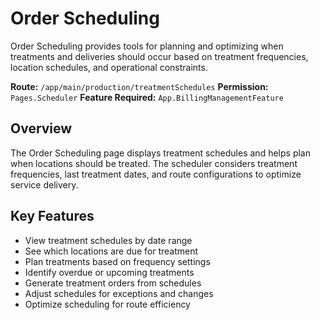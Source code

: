# Order Scheduling

Order Scheduling provides tools for planning and optimizing when treatments and deliveries should occur based on treatment frequencies, location schedules, and operational constraints.

**Route:** `/app/main/production/treatmentSchedules`
**Permission:** `Pages.Scheduler`
**Feature Required:** `App.BillingManagementFeature`

## Overview

The Order Scheduling page displays treatment schedules and helps plan when locations should be treated. The scheduler considers treatment frequencies, last treatment dates, and route configurations to optimize service delivery.

## Key Features

* View treatment schedules by date range
* See which locations are due for treatment
* Plan treatments based on frequency settings
* Identify overdue or upcoming treatments
* Generate treatment orders from schedules
* Adjust schedules for exceptions and changes
* Optimize scheduling for route efficiency

